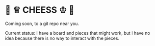 # 🧀 ♕ CHEESS ♔ 🧀 
Coming soon, to a git repo near you.

Current status: I have a board and pieces that might work, but I have no idea because there is no way to interact with the pieces.